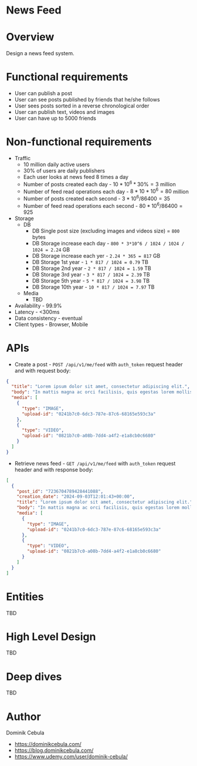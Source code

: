 # News Feed

# Overview

Design a news feed system.

# Functional requirements

* User can publish a post
* User can see posts published by friends that he/she follows
* User sees posts sorted in a reverse chronological order
* User can publish text, videos and images
* User can have up to 5000 friends

# Non-functional requirements

* Traffic
  * 10 million daily active users
  * 30% of users are daily publishers
  * Each user looks at news feed 8 times a day
  * Number of posts created each day - $`10*10^6 * 30\% = 3`$ million
  * Number of feed read operations each day - $`8 * 10*10^6 = 80`$ million
  * Number of posts created each second - $`3*10^6 / 86400 = 35`$
  * Number of feed read operations each second - $`80*10^6 / 86400 = 925`$
* Storage
  * DB
    * DB Single post size (excluding images and videos size) = `800` bytes
    * DB Storage increase each day - `800 * 3*10^6 / 1024 / 1024 / 1024 = 2.24` GB
    * DB Storage increase each yer - `2.24 * 365 = 817` GB
    * DB Storage 1st year - `1 * 817 / 1024 = 0.79` TB
    * DB Storage 2nd year - `2 * 817 / 1024 = 1.59` TB
    * DB Storage 3rd year - `3 * 817 / 1024 = 2.39` TB
    * DB Storage 5th year - `5 * 817 / 1024 = 3.98` TB
    * DB Storage 10th year - `10 * 817 / 1024 = 7.97` TB
  * Media
    * TBD
* Availability - 99.9%
* Latency - <300ms
* Data consistency - eventual
* Client types - Browser, Mobile

# APIs

* Create a post - `POST /api/v1/me/feed` with `auth_token` request header and with request body:

```json
{
  "title": "Lorem ipsum dolor sit amet, consectetur adipiscing elit.",
  "body": "In mattis magna ac orci facilisis, quis egestas lorem mollis. Nullam facilisis sagittis eleifend.",
  "media": [
    {
      "type": "IMAGE",
      "upload-id": "0241b7c0-6dc3-787e-87c6-68165e593c3a"
    },
    {
      "type": "VIDEO",
      "upload-id": "0821b7c0-a08b-7dd4-a4f2-e1a8cb0c6680"
    }
  ]
}
```

* Retrieve news feed - `GET /api/v1/me/feed` with `auth_token` request header and with response body:

```json
[
  {
    "post_id": "7236704789428441088",
    "creation_date": "2024-09-03T12:01:43+00:00",
    "title": "Lorem ipsum dolor sit amet, consectetur adipiscing elit.",
    "body": "In mattis magna ac orci facilisis, quis egestas lorem mollis. Nullam facilisis sagittis eleifend.",
    "media": [
      {
        "type": "IMAGE",
        "upload-id": "0241b7c0-6dc3-787e-87c6-68165e593c3a"
      },
      {
        "type": "VIDEO",
        "upload-id": "0821b7c0-a08b-7dd4-a4f2-e1a8cb0c6680"
      }
    ]
  }
]
```

# Entities

TBD

# High Level Design

TBD

# Deep dives

TBD

# Author

Dominik Cebula

* https://dominikcebula.com/
* https://blog.dominikcebula.com/
* https://www.udemy.com/user/dominik-cebula/
